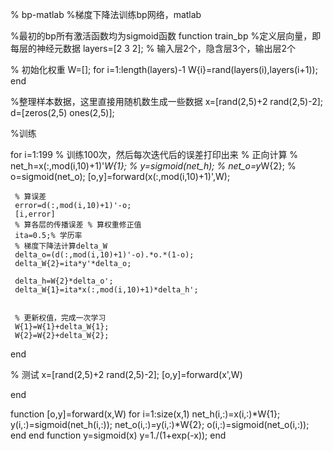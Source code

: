 % bp-matlab
%梯度下降法训练bp网络，matlab

%最初的bp所有激活函数均为sigmoid函数
function train_bp
%定义层向量，即每层的神经元数据
layers=[2 3 2]; % 输入层2个，隐含层3个，输出层2个


% 初始化权重
W=[];
for i=1:length(layers)-1
    W{i}=rand(layers(i),layers(i+1));
end



%整理样本数据，这里直接用随机数生成一些数据
x=[rand(2,5)+2 rand(2,5)-2];
d=[zeros(2,5) ones(2,5)];


%训练

for i=1:199 % 训练100次，然后每次迭代后的误差打印出来
      % 正向计算
%      net_h=x(:,mod(i,10)+1)'*W{1};
%      y=sigmoid(net_h);
%      net_o=y*W{2};
%      o=sigmoid(net_o);
     [o,y]=forward(x(:,mod(i,10)+1)',W);
     
     % 算误差
     error=d(:,mod(i,10)+1)'-o;
     [i,error]
     % 算各层的传播误差 % 算权重修正值
     ita=0.5;% 学历率
     % 梯度下降法计算delta_W
     delta_o=(d(:,mod(i,10)+1)'-o).*o.*(1-o);
     delta_W{2}=ita*y'*delta_o;
 
     delta_h=W{2}*delta_o';
     delta_W{1}=ita*x(:,mod(i,10)+1)*delta_h';
     
     
     % 更新权值，完成一次学习
     W{1}=W{1}+delta_W{1};
     W{2}=W{2}+delta_W{2};
     
end


% 测试
x=[rand(2,5)+2 rand(2,5)-2];
[o,y]=forward(x',W)


end

function [o,y]=forward(x,W)
   for i=1:size(x,1)
     net_h(i,:)=x(i,:)*W{1};
     y(i,:)=sigmoid(net_h(i,:));
     net_o(i,:)=y(i,:)*W{2};
     o(i,:)=sigmoid(net_o(i,:));
   end
end
function y=sigmoid(x)
    y=1./(1+exp(-x));
end
